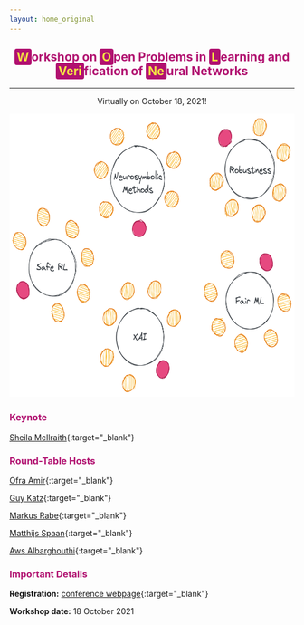 ```yaml
---
layout: home_original
---
```





<div class="header">
	<h2>
	<center><span style="background:#b11170;color:#f3e343;border-radius: 0.25rem;padding: 0.125rem 0.25rem">W</span><span style="color:#b11170">orkshop on</span> <span style="background:#b11170;color:#f3e343;border-radius: 0.25rem;padding: 0.125rem 0.25rem">O</span><span style="color:#b11170">pen Problems in</span> <span style="background:#b11170;color:#f3e343;border-radius: 0.25rem;padding: 0.125rem 0.25rem">L</span><span style="color:#b11170">earning and</span> <span style="background:#b11170;color:#f3e343;border-radius: 0.25rem;padding: 0.125rem 0.25rem">Veri</span><span style="color:#b11170">fication of</span> <span style="background:#b11170;color:#f3e343;border-radius: 0.25rem;padding: 0.125rem 0.25rem">Ne</span><span style="color:#b11170">ural Networks</span></center>
	</h2>
	<hr class="small">
	<p><center>Virtually on October 18, 2021!</center></p>
</div>

<div class="row">
<div class="col-md-8" markdown="1">

<img height="500px" class="center-block" src="resources/tables.png">

</div>
<div class="col-md-4" markdown="1">

### <span style="color:#b11170">Keynote</span>

[Sheila McIlraith](https://www.cs.toronto.edu/~sheila/){:target="_blank"}

### <span style="color:#b11170">Round-Table Hosts</span>

[Ofra Amir](https://scholar.harvard.edu/oamir/home){:target="_blank"}

[Guy Katz](https://www.katz-lab.com/){:target="_blank"} 

[Markus Rabe](https://dblp.org/pid/88/1112-2.html){:target="_blank"} 

[Matthijs Spaan](https://www.st.ewi.tudelft.nl/mtjspaan/){:target="_blank"} 

[Aws Albarghouthi](http://pages.cs.wisc.edu/~aws/){:target="_blank"}


### <span style="color:#b11170">Important Details</span>

**Registration:** [conference webpage](https://formal-analysis.com/atva/2021/workshop.html){:target="_blank"} 

**Workshop date:** 18 October 2021

</div>
</div>

